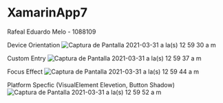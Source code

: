 # XamarinApp7
Rafeal Eduardo Melo - 1088109

Device Orientation
![Captura de Pantalla 2021-03-31 a la(s) 12 59 30 a  m](https://user-images.githubusercontent.com/49174284/113092884-d9452a80-91bc-11eb-870e-03e172cd8ff3.png)

Custom Entry
![Captura de Pantalla 2021-03-31 a la(s) 12 59 37 a  m](https://user-images.githubusercontent.com/49174284/113092883-d8ac9400-91bc-11eb-8c4c-b96954909cb5.png)

Focus Effect
![Captura de Pantalla 2021-03-31 a la(s) 12 59 44 a  m](https://user-images.githubusercontent.com/49174284/113092882-d8ac9400-91bc-11eb-9539-23cdd3997af0.png)

Platform Specfic (VisualElement Elevetion, Button Shadow)
![Captura de Pantalla 2021-03-31 a la(s) 12 59 52 a  m](https://user-images.githubusercontent.com/49174284/113092879-d813fd80-91bc-11eb-8fc4-16a7893399e0.png)



